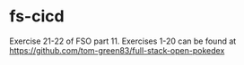 # fs-cicd
Exercise 21-22 of FSO part 11. Exercises 1-20 can be found at https://github.com/tom-green83/full-stack-open-pokedex

